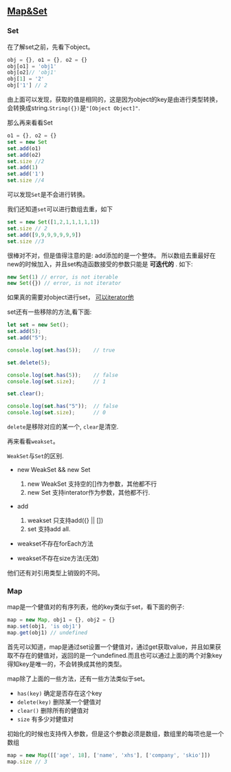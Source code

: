 ## [Map&Set](https://leanpub.com/understandinges6/read#leanpub-auto-sets-and-maps-in-ecmascript-5)

### Set
在了解set之前，先看下object。

```js
obj = {}, o1 = {}, o2 = {}
obj[o1] = 'obj1'
obj[o2]// 'obj1'
obj[1] = '2'
obj['1'] // 2
```

由上面可以发现，获取的值是相同的，这是因为object的key是由进行类型转换，会转换成string.`String({})`是`"[Object Object]"`.

那么再来看看Set

```js
o1 = {}, o2 = {}
set = new Set
set.add(o1)
set.add(o2)
set.size //2
set.add(1)
set.add('1')
set.size //4
```

可以发现`Set`是不会进行转换。

我们还知道`set`可以进行数组去重，如下

```js
set = new Set([1,2,1,1,1,1,1])
set.size // 2
set.add([9,9,9,9,9,9,9])
set.size //3
```

很棒对不对，但是值得注意的是: add添加的是一个整体。
所以数组去重最好在new的时候加入，并且set构造函数接受的参数只能是 **可迭代的** . 如下:

```js
new Set(1) // error, is not iterable
new Set({}) // error, is not iterator
```
如果真的需要对object进行set， [可以iterator他](https://github.com/xiaohesong/TIL/blob/master/front-end/javascript/objects/examples/iterator.md)

set还有一些移除的方法,看下面:

```js
let set = new Set();
set.add(5);
set.add("5");

console.log(set.has(5));    // true

set.delete(5);

console.log(set.has(5));    // false
console.log(set.size);      // 1

set.clear();

console.log(set.has("5"));  // false
console.log(set.size);      // 0
```

`delete`是移除对应的某一个, `clear`是清空.

再来看看`weakset`。

`WeakSet`与`Set`的区别.

- new WeakSet && new Set
  1. new WeakSet 支持空的[]作为参数，其他都不行
  2. new Set 支持interator作为参数，其他都不行.

- add
  1. weakset 只支持add({} || [])
  2. set 支持add all.
  
- weakset不存在forEach方法
- weakset不存在size方法(无效)

他们还有对引用类型上销毁的不同。


### Map
map是一个健值对的有序列表，他的key类似于set，看下面的例子:

```js
map = new Map, obj1 = {}, obj2 = {}
map.set(obj1, 'is obj1')
map.get(obj1) // undefined
```
首先可以知道，map是通过set设置一个健值对，通过get获取value，并且如果获取不存在的健值对，返回的是一个undefined.而且也可以通过上面的两个对象key得知key是唯一的，不会转换成其他的类型。

map除了上面的一些方法，还有一些方法类似于set。
- `has(key)` 确定是否存在这个key
- `delete(key)` 删除某一个健值对
- `clear()` 删除所有的健值对
- `size` 有多少对健值对

初始化的时候也支持传入参数，但是这个参数必须是数组，数组里的每项也是一个数组

```js
map = new Map([['age', 18], ['name', 'xhs'], ['company', 'skio']])
map.size // 3
```
